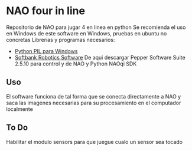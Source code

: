 # NAO four in line
Repositorio de NAO para jugar 4 en linea en python
Se recomienda el uso en Windows de este software en Windows, pruebas en ubuntu no concretas
Librerias y programas necesarios:

* [Python PIL para Windows](http://www.pythonware.com/products/pil/)
* [Softbank Robotics Software](https://community.ald.softbankrobotics.com/en/resources/software/language/en-gb/field_software_type/sdk) De aqui descargar Pepper Software Suite 2.5.10 para control y de NAO y Python NAOqi SDK


## Uso
El software funciona de tal forma que se conecta directamente a NAO y saca las imagenes necesarias para su procesamiento en el computador localmente


## To Do
Habilitar el modulo sensors para que juegue cualo un sensor sea tocado